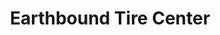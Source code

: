 ---
title: "Earthbound Tire Center"
url: /san-fernando/earthbound-tire-center/
shop: Autowerkstatt
---